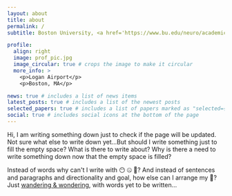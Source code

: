 ```yaml
---
layout: about
title: about
permalink: /
subtitle: Boston University, <a href='https://www.bu.edu/neuro/academics/graduate/'>GPN</a>, <a href='https://www.bu.edu/csn/'>CSN</a>, <a href='https://www.bu.edu/hasselmo/'>Hasselmo Lab</a>, <a href='https://www.scottcognitionlab.com/'>Scott Lab</a>.

profile:
  align: right
  image: prof_pic.jpg
  image_circular: true # crops the image to make it circular
  more_info: >
    <p>Logan Airport</p>
    <p>Boston, MA</p>

news: true # includes a list of news items
latest_posts: true # includes a list of the newest posts
selected_papers: true # includes a list of papers marked as "selected={true}"
social: true # includes social icons at the bottom of the page
---
```



Hi, I am writing something down just to check if the page will be updated. 
Not sure what else to write down yet...But should I write something just to fill the empty space? 
What is there to write about? Why is there a need to write something down now that the empty space is filled?

Instead of words why can't I write with :no_mouth: :zipper_mouth_face: :shushing_face:?
And instead of sentences and paragraphs and directionality and goal, how else can I arrange my :thinking:?
Just [wandering & wondering](https://qdo1010.github.io/blog/), with words yet to be written...

 

  
 




